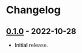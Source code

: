 # Changelog

## [0.1.0] - 2022-10-28

- Initial release.

[0.1.0]: https://github.com/nextest-rs/buffer-unordered-weighted/releases/tag/0.1.0
